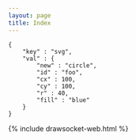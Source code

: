 ```yaml
---
layout: page
title: Index
---
```


<style>
    .highlight pre:hover {
        background-color: pink !important;
    }

    code {
         background-color: inherit;
    }
</style>

```
{
    "key" : "svg",
    "val" : {
        "new" : "circle",
        "id" : "foo",
        "cx" : 100,
        "cy" : 100,
        "r" : 40,
        "fill" : "blue"
    }
}
```


{% include drawsocket-web.html %}


<script>
    const snippet_code = document.querySelector("code");
    
    const snippet = JSON.parse(snippet_code.innerHTML);

    snippet_code.addEventListener("click", ()=> {
        console.log("clicked and sending:", snippet);
        drawsocket.input(snippet);
    });

</script>
